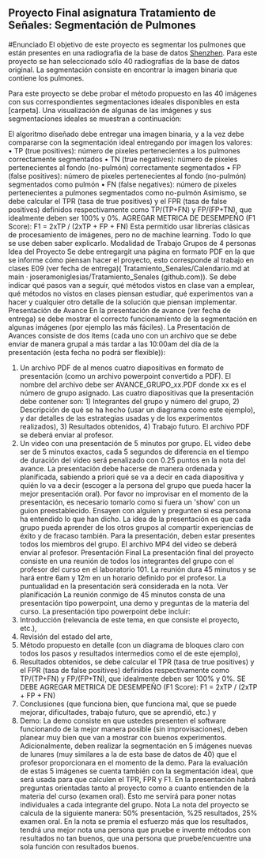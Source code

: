 ## Proyecto Final asignatura Tratamiento de Señales: Segmentación de Pulmones
#Enunciado
El objetivo de este proyecto es segmentar los pulmones que están presentes en una radiografia de la base de datos [Shenzhen](https://www.ncbi.nlm.nih.gov/pmc/articles/PMC4256233/). Para este proyecto se han seleccionado sólo 40 radiografías de la base de datos original. La segmentación consiste en encontrar la imagen binaria que contiene los pulmones.
 
Para este proyecto se debe probar el método propuesto en las 40 imágenes con sus correspondientes segmentaciones ideales disponibles en esta [carpeta]. Una visualización de algunas de las imágenes y sus segmentaciones ideales se muestran a continuación:
 
El algoritmo diseñado debe entregar una imagen binaria, y a la vez debe compararse con la segmentación ideal entregando por imagen los valores:
•	TP (true positives): número de pixeles pertenecientes a los pulmones correctamente segmentados
•	TN (true negatives): número de pixeles pertenecientes al fondo (no-pulmón) correctamente segmentados
•	FP (false positives): número de pixeles pertenecientes al fondo (no-pulmón) segmentados como pulmón
•	FN (false negatives): número de pixeles pertenecientes a pulmones segmentados como no-pulmón
Asimismo, se debe calcular el TPR (tasa de true positives) y el FPR (tasa de false positives) definidos respectivamente como TP/(TP+FN) y FP/(FP+TN), que idealmente deben ser 100% y 0%.
AGREGAR METRICA DE DESEMPEÑO (F1 Score):
F1 = 2xTP / (2xTP + FP + FN)
Esta permitido usar librerías clásicas de procesamiento de imágenes, pero no de machine learning. Todo lo que se use deben saber explicarlo.
Modalidad de Trabajo
Grupos de 4 personas
Idea del Proyecto
Se debe entregargit una página en formato PDF en la que se informe cómo piensan hacer el proyecto, esto corresponde al trabajo en clases E09 (ver fecha de entrega)( Tratamiento_Senales/Calendario.md at main · joseramoniglesias/Tratamiento_Senales (github.com)). Se debe indicar qué pasos van a seguir, qué métodos vistos en clase van a emplear, qué métodos no vistos en clases piensan estudiar, qué experimentos van a hacer y cualquier otro detalle de la solución que piensan implementar.
Presentación de Avance
En la presentación de avance (ver fecha de entrega) se debe mostrar el correcto funcionamiento de la segmentación en algunas imágenes (por ejemplo las más fáciles). La Presentación de Avances consiste de dos ítems (cada uno con un archivo que se debe enviar de manera grupal a más tardar a las 10:00am del día de la presentación (esta fecha no podrá ser flexible)):
1.	Un archivo PDF de al menos cuatro diapositivas en formato de presentación (como un archivo powerpoint convertido a PDF). El nombre del archivo debe ser AVANCE_GRUPO_xx.PDF donde xx es el número de grupo asignado. Las cuatro diapositivas que la presentación debe contener son: 1) Integrantes del grupo y número del grupo, 2) Descripción de qué se ha hecho (usar un diagrama como este ejemplo), y dar detalles de las estrategias usadas y de los experimentos realizados), 3) Resultados obtenidos, 4) Trabajo futuro. El archivo PDF se deberá enviar al profesor.
2.	Un video con una presentación de 5 minutos por grupo. EL video debe ser de 5 minutos exactos, cada 5 segundos de diferencia en el tiempo de duración del video será penalizado con 0.25 puntos en la nota del avance. La presentación debe hacerse de manera ordenada y planificada, sabiendo a priori qué se va a decir en cada diapositiva y quién lo va a decir (escoger a la persona del grupo que pueda hacer la mejor presentación oral). Por favor no improvisar en el momento de la presentación, es necesario tomarlo como si fuera un 'show' con un guion preestablecido. Ensayen con alguien y pregunten si esa persona ha entendido lo que han dicho. La idea de la presentación es que cada grupo pueda aprender de los otros grupos al compartir experiencias de éxito y de fracaso también. Para la presentación, deben estar presentes todos los miembros del grupo. El archivo MP4 del video se deberá enviar al profesor.
Presentación Final
La presentación final del proyecto consiste en una reunión de todos los integrantes del grupo con el profesor del curso en el laboratorio 101. La reunión dura 45 minutos y se hará entre 6am y 12m en un horario definido por el profesor. La puntualidad en la presentación será considerada en la nota. Ver planificación
La reunión conmigo de 45 minutos consta de una presentación tipo powerpoint, una demo y preguntas de la materia del curso.
La presentación tipo powerpoint debe incluir:
1.	Introducción (relevancia de este tema, en que consiste el proyecto, etc.),
2.	Revisión del estado del arte,
3.	Método propuesto en detalle (con un diagrama de bloques claro con todos los pasos y resultados intermedios como el de este ejemplo),
4.	Resultados obtenidos,
se debe calcular el TPR (tasa de true positives) y el FPR (tasa de false positives) definidos respectivamente como TP/(TP+FN) y FP/(FP+TN), que idealmente deben ser 100% y 0%.
SE DEBE AGREGAR METRICA DE DESEMPEÑO (F1 Score):
F1 = 2xTP / (2xTP + FP + FN)
5.	Conclusiones (que funciona bien, que funciona mal, que se puede mejorar, dificultades, trabajo futuro, que se aprendió, etc.) y
6.	Demo: La demo consiste en que ustedes presenten el software funcionando de la mejor manera posible (sin improvisaciones), deben planear muy bien que van a mostrar con buenos experimentos. Adicionalmente, deben realizar la segmentación en 5 imágenes nuevas de lunares (muy similares a la de esta base de datos de 40) que el profesor proporcionara en el momento de la demo. Para la evaluación de estas 5 imágenes se cuenta también con la segmentación ideal, que será usada para que calculen el TPR, FPR y F1.
En la presentación habrá preguntas orientadas tanto al proyecto como a cuanto entienden de la materia del curso (examen oral). Esto me servirá para poner notas individuales a cada integrante del grupo.
Nota
La nota del proyecto se calcula de la siguiente manera: 50% presentación, %25 resultados, 25% examen oral. En la nota se premia el esfuerzo más que los resultados, tendrá una mejor nota una persona que pruebe e invente métodos con resultados no tan buenos, que una persona que pruebe/encuentre una sola función con resultados buenos.

